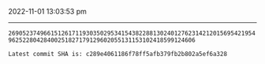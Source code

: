 2022-11-01 13:03:53 pm

---

`269052374966151261711930350295341543822881302401276231421201569542195496252280428400251827179129602055131153102418599124606`

`Latest commit SHA is: c289e4061186f78ff5afb379fb2b802a5ef6a328 `
